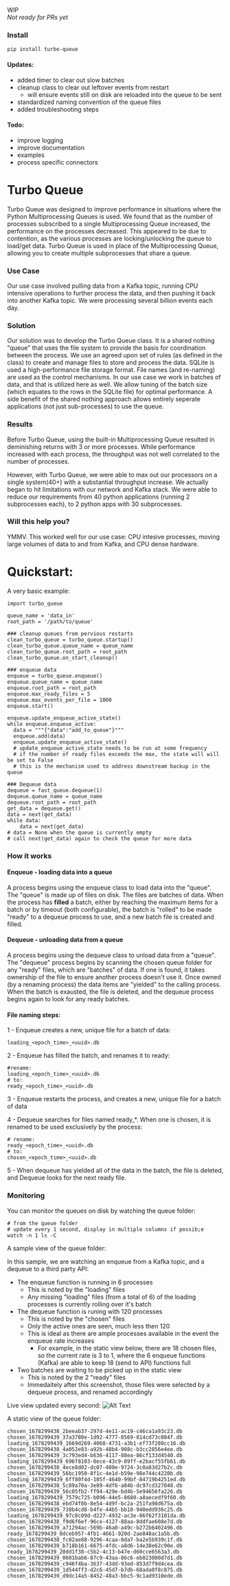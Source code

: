 WIP  
*Not ready for PRs yet*

### Install
```
pip install turbo-queue
```

#### Updates:
- added timer to clear out slow batches
- cleanup class to clear out leftover events from restart
  - will ensure events still on disk are reloaded into the queue to be sent
- standardized naming convention of the queue files
- added troubleshooting steps

#### Todo:
- improve logging
- improve documentation
- examples
- process specific connectors

# Turbo Queue

Turbo Queue was designed to improve performance in situations where the Python Multiprocessing Queues is used.  We found that as the number of processes subscribed to a single Multiprocessing Queue increased, the performance on the processes decreased.  This appeared to be due to contention, as the various processes are locking/unlocking the queue to load/get data.  Turbo Queue is used in place of the Multiprocessing Queue, allowing you to create multiple subprocesses that share a queue.

### Use Case

Our use case involved pulling data from a Kafka topic, running CPU intensive operations to further process the data, and then pushing it back into another Kafka topic.  We were processing several billion events each day.

### Solution
Our solution was to develop the Turbo Queue class.  It is a shared nothing "queue" that uses the file system to provide the basis for coordination between the process.  We use an agreed upon set of rules (as defined in the class) to create and manage files to store and process the data.  SQLite is used a high-performance file storage format.  File names (and re-naming) are used as the control mechanisms.  In our use case we work in batches of data, and that is utilized here as well.  We allow tuning of the batch size (which equates to the rows in the SQLite file) for optimal performance.  A side benefit of the shared nothing approach allows entirely seperate applications (not just sub-processes) to use the queue.

### Results
Before Turbo Queue, using the built-in Multiprocessing Queue resulted in deminishing returns with 3 or more processes.  While performance increased with each process, the throughput was not well correlated to the number of processes.  
  
However, with Turbo Queue, we were able to max out our processors on a single system(40+) with a substantial throughput increase.  We actually began to hit limitations with our network and Kafka stack.  We were able to reduce our requirements from 40 python applications (running 2 subprocesses each), to 2 python apps with 30 subprocesses.

### Will this help you?
YMMV.  This worked well for our use case: CPU intesive processes, moving large volumes of data to and from Kafka, and CPU dense hardware.


# Quickstart:
A very basic example:  

```
import turbo_queue

queue_name = 'data_in'
root_path = '/path/to/queue'

### cleanup queues from pervious restarts
clean_turbo_queue = turbo_queue.startup()
clean_turbo_queue.queue_name = queue_name
clean_turbo_queue.root_path = root_path
clean_turbo_queue.on_start_cleanup()

### enqueue data  
enqueue = turbo_queue.enqueue()
enqueue.queue_name = queue_name
enqueue.root_path = root_path
enqueue.max_ready_files = 5
enqueue.max_events_per_file = 1000
enqueue.start()

enqueue.update_enqueue_active_state()
while enqueue.enqueue_active:
  data = """{"data":"add_to_queue"}"""
  enqueue.add(data)
  enqueue.update_enqueue_active_state()
  # update_enqueue_active_state needs to be run at some frequency
  # if the number of ready files exceeds the max, the state will will be set to False
  # this is the mechanism used to address downstream backup in the queue

### Dequeue data
dequeue = fast_queue.dequeue(1)
dequeue.queue_name = queue_name
dequeue.root_path = root_path
get_data = dequeue.get()
data = next(get_data)
while data:
    data = next(get_data)
# data = None when the queue is currently empty
# call next(get_data) again to check the queue for more data
```

### How it works

#### Enqueue - loading data into a queue
  
A process begins using the enqueue class to load data into the "queue".  The "queue" is made up of files on disk.  The files are batches of data.  When the process has **filled** a batch, either by reaching the maximum items for a batch or by timeout (both configurable), the batch is "rolled" to be made "ready" to a dequeue process to use, and a new batch file is created and filled.

#### Dequeue - unloading data from a queue
  
A process begins using the dequeue class to unload data from a "queue".  The "dequeue" process begins by scanning the chosen queue folder for any "ready" files, which are "batches" of data.  If one is found, it takes ownership of the file to ensure another process doesn't use it.  Once owned (by a renaming process) the data items are "yielded" to the calling process.  When the batch is exausted, the file is deleted, and the dequeue process begins again to look for any ready batches.

#### File naming steps:

1 - Enqueue creates a new, unique file for a batch of data:
```
loading_<epoch_time>_<uuid>.db
```
2 - Enqueue has filled the batch, and renames it to ready:
```
#rename:
loading_<epoch_time>_<uuid>.db
# to:
ready_<epoch_time>_<uuid>.db
```
3 - Enqueue restarts the process, and creates a new, unique file for a batch of data  

4 - Dequeue searches for files named ready_*.  When one is chosen, it is renamed to be used exclusively by the process:  
```
# rename:
ready_<epoch_time>_<uuid>.db
# to:
chosen_<epoch_time>_<uuid>.db
```
5 - When dequeue has yielded all of the data in the batch, the file is deleted, and Dequeue looks for the next ready file.

### Monitoring
You can monitor the queues on disk by watching the queue folder:
```
# from the queue folder
# update every 1 second, display in multiple columns if possib;e
watch -n 1 ls -C
```
A sample view of the queue folder:

In this sample, we are watching an enqueue from a Kafka topic, and a dequeue to a third party API:
- The enqueue function is running in 6 processes
  - This is noted by the "loading" files
  - Any missing "loading" files (from a total of 6) of the loading processes is currently rolling over it's batch
- The dequeue function is runing with 120 processes
  - This is noted by the "chosen" files
  - Only the active ones are seen, much less then 120
  - This is ideal as there are ample processes available in the event the enqueue rate increases
    - For example, in the static view below, there are 18 chosen files, so the current rate is 3 to 1, where the 6 enqueue functions (Kafka) are able to keep 18 (send to API) functions full
- Two batches are waiting to be picked up in the static view
  - This is noted by the 2 "ready" files
  - Immedaitely after this screenshot, those files were selected by a dequeue process, and renamed accordingly

Live view updated every second:
![Alt Text](./monitor_queue.gif)

A static view of the queue folder:
```
chosen_1678299438_2beeab37-297d-4e11-ac19-c46ca1a93c23.db  chosen_1678299439_37a3780e-1d92-4777-8569-814cd73c084f.db  loading_1678299439_1669d269-4068-4731-a3b1-ef73f280cc16.db
chosen_1678299438_4a052e83-a92b-48b4-908c-b3cc2856e4ee.db  chosen_1678299439_3c793ed4-b636-4117-88ea-86cf133d4540.db  loading_1678299439_696f8103-8ece-43c9-89ff-e2bacf55fb61.db
chosen_1678299438_4ece8d02-dc07-400e-9724-3c0a83d27b2c.db  chosen_1678299439_56bc1950-8f1c-4e1d-b59e-98e744c4220b.db  loading_1678299439_6ff80f4d-105f-4640-99bf-84719b4251ed.db
chosen_1678299438_5c89a70a-3e89-4df6-a84b-dc97cd327048.db  chosen_1678299439_56c05fb2-ff94-429e-bd4b-5e94656fa226.db  loading_1678299439_7579c725-b096-44e5-8680-a8aecedf9f60.db
chosen_1678299438_ebd74f0b-8e54-4d9f-bc2a-251fa98d675a.db  chosen_1678299439_738b4cd8-b4fe-44b5-bb18-940edd936c25.db  loading_1678299439_97c8c09d-d227-4932-ac3e-86f62f3101da.db
chosen_1678299438_f9d6f6ef-96ce-4127-88aa-8ddfae608e7d.db  chosen_1678299439_a71294ac-569b-46a0-a49c-b272b6402496.db  ready_1678299439_0dceb957-4fb1-4661-920d-2ae848ac1a5b.db
chosen_1678299438_fc02ae88-9296-4caa-8da7-ba2e5b939c1f.db  chosen_1678299439_b718b161-6675-4fdc-a8d6-14e38e62c90e.db  ready_1678299439_20dd1f38-c5b2-4c13-b47e-d60cce6563a3.db
chosen_1678299439_0601bab6-87c9-43aa-86c6-eb023000d7d1.db  chosen_1678299439_c946f4ba-3637-43dd-93ed-853d7f9d4cea.db
chosen_1678299439_1d544ff3-d2c6-45d7-b7db-68ada0f8c875.db  chosen_1678299439_d9dc14a5-8452-48a3-bbc5-9c1ad9310ede.db
```  
